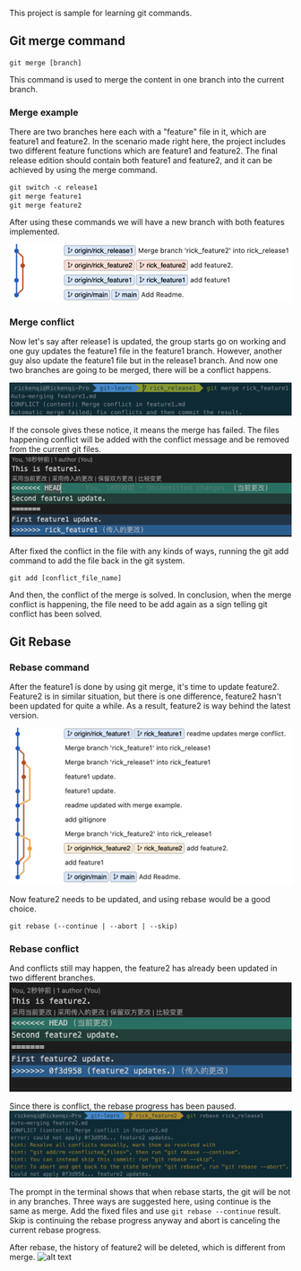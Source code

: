 
This project is sample for learning git commands.

## Git merge command

```shell
git merge [branch]
```
This command is used to merge the content in one branch into the current branch.

### Merge example
There are two branches here each with a "feature" file in it, which are feature1 and feature2.
In the scenario made right here, the project includes two different feature functions which are feature1 and feature2.
The final release edition should contain both feature1 and feature2, and it can be achieved by using the merge command.

```shell
git switch -c release1
git merge feature1
git merge feature2
```
After using these commands we will have a new branch with both features implemented.

![git_merge_example](/image/git_merge_example.png)

### Merge conflict
Now let's say after release1 is updated, the group starts go on working and one guy updates the feature1 file in the feature1 branch.
However, another guy also update the feature1 file but in the release1 branch.
And now one two branches are going to be merged, there will be a conflict happens.

![git_conflict_example](/image/git_conflict_example.png)

If the console gives these notice, it means the merge has failed. 
The files happening conflict will be added with the conflict message and be removed from the current git files.
![git_conflict_file](</image/git_conflict_file.png>)

After fixed the conflict in the file with any kinds of ways, running the git add command to add the file back in the git system.
```shell
git add [conflict_file_name]
```
And then, the conflict of the merge is solved.
In conclusion, when the merge conflict is happening, the file need to be add again as a sign telling git conflict has been solved.

## Git Rebase

### Rebase command

After the feature1 is done by using git merge, it's time to update feature2.
Feature2 is in similar situation, but there is one difference, feature2 hasn't been updated for quite a while.
As a result, feature2 is way behind the latest version.

![rebase_feature2_before](</image/rebase_feature2_before.png>)

Now feature2 needs to be updated, and using rebase would be a good choice.
```shell
git rebase (--continue | --abort | --skip)
```

### Rebase conflict

And conflicts still may happen, the feature2 has already been updated in two different branches.
![git_rebase_conflict](</image/git_rebase_conflict.png>)

Since there is conflict, the rebase progress has been paused.
![git_rebase_pause](</image/git_rebase_pause.png>)

The prompt in the terminal shows that when rebase starts, the git will be not in any branches.
Three ways are suggested here, using continue is the same as merge.
Add the fixed files and use `git rebase --continue` result.
Skip is continuing the rebase progress anyway and abort is canceling the current rebase progress.

After rebase, the history of feature2 will be deleted, which is different from merge.
![alt text](<截屏2024-04-18 03.54.00.png>)
